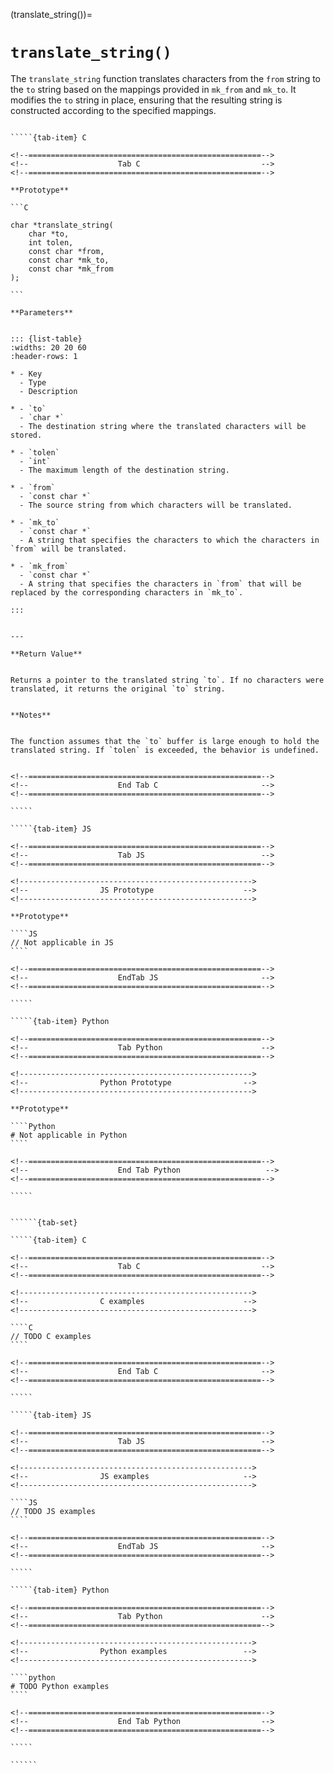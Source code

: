 <!-- ============================================================== -->
(translate_string())=
# `translate_string()`
<!-- ============================================================== -->


The `translate_string` function translates characters from the `from` string to the `to` string based on the mappings provided in `mk_from` and `mk_to`. It modifies the `to` string in place, ensuring that the resulting string is constructed according to the specified mappings.


<!------------------------------------------------------------>
<!--                    Prototypes                          -->
<!------------------------------------------------------------>

``````{tab-set}

`````{tab-item} C

<!--====================================================-->
<!--                    Tab C                           -->
<!--====================================================-->

**Prototype**

```C

char *translate_string(
    char *to,
    int tolen,
    const char *from,
    const char *mk_to,
    const char *mk_from
);

```

**Parameters**


::: {list-table}
:widths: 20 20 60
:header-rows: 1

* - Key
  - Type
  - Description

* - `to`
  - `char *`
  - The destination string where the translated characters will be stored.

* - `tolen`
  - `int`
  - The maximum length of the destination string.

* - `from`
  - `const char *`
  - The source string from which characters will be translated.

* - `mk_to`
  - `const char *`
  - A string that specifies the characters to which the characters in `from` will be translated.

* - `mk_from`
  - `const char *`
  - A string that specifies the characters in `from` that will be replaced by the corresponding characters in `mk_to`.

:::


---

**Return Value**


Returns a pointer to the translated string `to`. If no characters were translated, it returns the original `to` string.


**Notes**


The function assumes that the `to` buffer is large enough to hold the translated string. If `tolen` is exceeded, the behavior is undefined.


<!--====================================================-->
<!--                    End Tab C                       -->
<!--====================================================-->

`````

`````{tab-item} JS

<!--====================================================-->
<!--                    Tab JS                          -->
<!--====================================================-->

<!---------------------------------------------------->
<!--                JS Prototype                    -->
<!---------------------------------------------------->

**Prototype**

````JS
// Not applicable in JS
````

<!--====================================================-->
<!--                    EndTab JS                       -->
<!--====================================================-->

`````

`````{tab-item} Python

<!--====================================================-->
<!--                    Tab Python                      -->
<!--====================================================-->

<!---------------------------------------------------->
<!--                Python Prototype                -->
<!---------------------------------------------------->

**Prototype**

````Python
# Not applicable in Python
````

<!--====================================================-->
<!--                    End Tab Python                   -->
<!--====================================================-->

`````

``````

<!------------------------------------------------------------>
<!--                    Examples                            -->
<!------------------------------------------------------------>

```````{dropdown} Examples

``````{tab-set}

`````{tab-item} C

<!--====================================================-->
<!--                    Tab C                           -->
<!--====================================================-->

<!---------------------------------------------------->
<!--                C examples                      -->
<!---------------------------------------------------->

````C
// TODO C examples
````

<!--====================================================-->
<!--                    End Tab C                       -->
<!--====================================================-->

`````

`````{tab-item} JS

<!--====================================================-->
<!--                    Tab JS                          -->
<!--====================================================-->

<!---------------------------------------------------->
<!--                JS examples                     -->
<!---------------------------------------------------->

````JS
// TODO JS examples
````

<!--====================================================-->
<!--                    EndTab JS                       -->
<!--====================================================-->

`````

`````{tab-item} Python

<!--====================================================-->
<!--                    Tab Python                      -->
<!--====================================================-->

<!---------------------------------------------------->
<!--                Python examples                 -->
<!---------------------------------------------------->

````python
# TODO Python examples
````

<!--====================================================-->
<!--                    End Tab Python                  -->
<!--====================================================-->

`````

``````

```````

